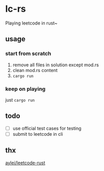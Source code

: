 # lc-rs

Playing leetcode in rust~

## usage

### start from scratch

1. remove all files in solution except mod.rs
2. clean mod.rs content
3. `cargo run`

### keep on playing

just `cargo run`

## todo

- [ ] use official test cases for testing
- [ ] submit to leetcode in cli

## thx

[aylei/leetcode-rust](https://github.com/aylei/leetcode-rust)
